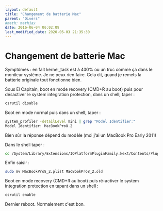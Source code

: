 ```yaml
---
layout: default
title: "Changement de batterie Mac"
parent: "Divers"
#math: mathjax
date: 2016-06-04 00:02:09
last_modified_date: 2020-05-03 21:35:30
---
```


# Changement de batterie Mac

Symptômes : en fait kernel_task est à 400% ou un truc comme ça dans le moniteur système. Je ne peux rien faire. Cela dit, quand je remets la batterie originale tout fonctionne bien.

Sous El Capitain, boot en mode recovery (CMD+R au boot) puis pour désactiver le system integration protection, dans un shell, taper :

```bash
csrutil disable
```

Boot en mode normal puis dans un shell, taper :

```bash
system_profiler -detailLevel mini | grep "Model Identifier:"
Model Identifier: MacBookPro8.2
```

Bien sûr la réponse dépend du modèle (moi j'ai un MacBook Pro Early 2011)

Dans le shell taper :

```bash
cd /System/Library/Extensions/IOPlatformPluginFamily.kext/Contents/PlugIns/ACPI_SMC_PlatformPlugin.kext/Contents/Resources
```

Enfin saisir :

```bash
sudo mv MacBookPro8_2.plist MacBookPro8_2.old
```

Boot en mode recovery (CMD+R au boot) puis ré-activer le system integration protection en tapant dans un shell :

```bash
csrutil enable
```

Dernier reboot. Normalement c'est bon.

